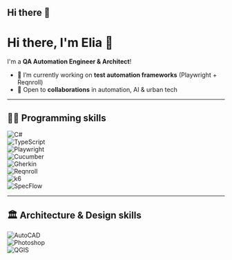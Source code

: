 ## Hi there 👋

# Hi there, I'm Elia 👋  

I'm a **QA Automation Engineer & Architect**!  

- 🔭 I’m currently working on **test automation frameworks** (Playwright + Reqnroll)  
- 👯 Open to **collaborations** in automation, AI & urban tech  

---
## 👩‍💻 Programming skills  
![C#](https://img.shields.io/badge/C%23-239120?style=for-the-badge&logo=c-sharp&logoColor=white)  
![TypeScript](https://img.shields.io/badge/TypeScript-3178C6?style=for-the-badge&logo=typescript&logoColor=white)  
![Playwright](https://img.shields.io/badge/Playwright-2EAD33?style=for-the-badge&logo=playwright&logoColor=white)  
![Cucumber](https://img.shields.io/badge/Cucumber-23D96C?style=for-the-badge&logo=cucumber&logoColor=white)  
![Gherkin](https://img.shields.io/badge/Gherkin-00A859?style=for-the-badge&logo=cucumber&logoColor=white)  
![Reqnroll](https://img.shields.io/badge/Reqnroll-512BD4?style=for-the-badge&logo=.net&logoColor=white)  
![k6](https://img.shields.io/badge/k6-7D64FF?style=for-the-badge&logo=k6&logoColor=white)  
![SpecFlow](https://img.shields.io/badge/SpecFlow-512BD4?style=for-the-badge&logo=.net&logoColor=white)   

---

## 🏛️ Architecture & Design skills  
![AutoCAD](https://img.shields.io/badge/AutoCAD-E51050?style=for-the-badge&logo=autodesk&logoColor=white)  
![Photoshop](https://img.shields.io/badge/Photoshop-31A8FF?style=for-the-badge&logo=adobe-photoshop&logoColor=white)  
![QGIS](https://img.shields.io/badge/QGIS-589632?style=for-the-badge&logo=qgis&logoColor=white)  
